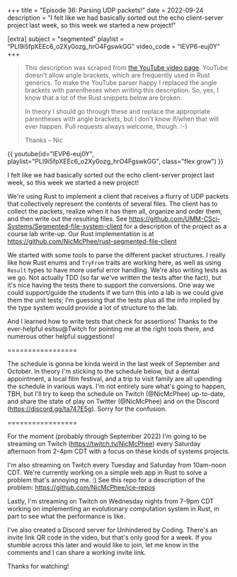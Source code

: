 +++
title = "Episode 36: Parsing UDP packets!"
date = 2022-09-24
description = "I felt like we had basically sorted out the echo client-server project last week, so this week we started a new project!"

[extra]
subject = "segmented"
playlist = "PLI9i5fpXEEc6_o2Xy0ozg_hrO4FgswkGG"
video_code = "lEVP6-euj0Y"
+++

> This description was scraped from
> [the YouTube video page](https://www.youtube.com/watch?v=lEVP6-euj0Y&list=PLI9i5fpXEEc6_o2Xy0ozg_hrO4FgswkGG).
> YouTube doesn't allow angle brackets, which are frequently used
> in Rust generics. To make the YouTube parser happy I replaced the
> angle brackets with parentheses when writing this description.
> So, yes, I know that a lot of the Rust snippets below are broken.
>
> In theory I should go through these and replace
> the appropriate parentheses with angle brackets, but I don't
> know if/when that will ever happen. Pull requests always
> welcome, though. :-)
>
> Thanks – Nic

<div>
 {{ 
    youtube(id="lEVP6-euj0Y", playlist="PLI9i5fpXEEc6_o2Xy0ozg_hrO4FgswkGG", class="flex grow")
 }} 
</div>

I felt like we had basically sorted out the echo client-server project last week, so this week we started a new project!

We're using Rust to implement a client that receives a flurry of UDP packets that collectively represent the contents of several files. The client has to collect the packets, realize when it has them all, organize and order them, and then write out the resulting files. See https://github.com/UMM-CSci-Systems/Segmented-file-system-client for a description of the project as a course lab write-up. Our Rust implementation is at https://github.com/NicMcPhee/rust-segmented-file-client

We started with some tools to parse the different packet structures. I really like how Rust enums and `TryFrom` traits are working here, as well as using `Result` types to have more useful error handling. We're also writing tests as we go. Not actually TDD (so far we've written the tests after the fact), but it's nice having the tests there to support the conversions. One way we could support/guide the students if we turn this into a lab is we could give them the unit tests; I'm guessing that the tests plus all the info implied by the type system would provide a lot of structure to the lab.

And I learned how to write tests that check for assertions! Thanks to the ever-helpful esitsu@Twitch for pointing me at the right tools there, and numerous other helpful suggestions!

=================

The schedule is gonna be kinda weird in the last week of September and October. In theory I'm sticking to the schedule below, but a dental appointment, a local film festival, and a trip to visit family are all upending the schedule in various ways. I'm not entirely sure what's going to happen, TBH, but I'll try to keep the schedule on Twitch (@NicMcPhee) up-to-date, and share the state of play on Twitter (@NicMcPhee) and on the Discord (https://discord.gg/ta747E5g). Sorry for the confusion.

=================

For the moment (probably through September 2022) I'm going to be streaming on Twitch (https://twitch.tv/NicMcPhee) every Saturday afternoon from 2-4pm CDT with a focus on these kinds of systems projects.

I'm also streaming on Twitch every Tuesday and Saturday from 10am-noon CDT. We're currently working on a simple web app in Rust to solve a problem that's annoying me. :) See this repo for a description of the problem: https://github.com/NicMcPhee/ice-repos

Lastly, I'm streaming on Twitch on Wednesday nights from 7-9pm CDT working on implementing an evolutionary computation system in Rust, in part to see what the performance is like.

I've also created a Discord server for Unhindered by Coding. There's an invite link QR code in the video, but that's only good for a week. If you stumble across this later and would like to join, let me know in the comments and I can share a working invite link.

Thanks for watching!
